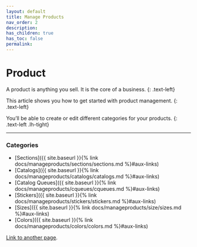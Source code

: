 ```yaml
---
layout: default
title: Manage Products
nav_order: 2
description:
has_children: true
has_toc: false
permalink:
---
```


# Product

A product is anything you sell. It is the core of a business.
{: .text-left}

This article shows you how to get started with product management.
{: .text-left}

You’ll be able to create or edit different categories for your products.
{: .text-left .lh-tight}

---

### Categories

- [Sections]({{ site.baseurl }}{% link docs/manageproducts/sections/sections.md %}#aux-links)
- [Catalogs]({{ site.baseurl }}{% link docs/manageproducts/catalogs/catalogs.md %}#aux-links)
- [Catalog Queues]({{ site.baseurl }}{% link docs/manageproducts/cqueues/cqueues.md %}#aux-links)
- [Stickers]({{ site.baseurl }}{% link docs/manageproducts/stickers/stickers.md %}#aux-links)
- [Sizes]({{ site.baseurl }}{% link docs/manageproducts/size/sizes.md %}#aux-links)
- [Colors]({{ site.baseurl }}{% link docs/manageproducts/colors/colors.md %}#aux-links)

[Link to another page](another-page).
